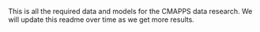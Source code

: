 This is all the required data and models for the CMAPPS data research. We will update this readme over time as we get more results. 
